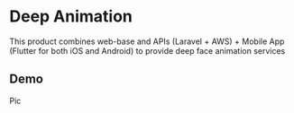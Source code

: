 # Deep Animation

This product combines web-base and APIs (Laravel + AWS) + Mobile App (Flutter for both iOS and Android) to provide deep face animation services

## Demo

Pic